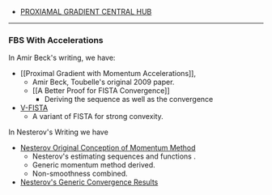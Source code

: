 - [PROXIAMAL GRADIENT CENTRAL HUB](PROXIAMAL%20GRADIENT%20CENTRAL%20HUB.md)

---
### **FBS With Accelerations**

In Amir Beck's writing, we have: 
- [[Proximal Gradient with Momentum Accelerations]],
	- Amir Beck, Toubelle's original 2009 paper. 
	- [[A Better Proof for FISTA Convergence]]
		- Deriving the sequence as well as the convergence 
- [V-FISTA](../../MATH%20602%20Nesterov%20Acceleration/V-FISTA.md)
	- A variant of FISTA for strong convexity. 

In Nesterov's Writing we have
- [Nesterov Original Conception of Momentum Method](../../MATH%20602%20Nesterov%20Acceleration/Nesterov%20Original%20Conception%20of%20Momentum%20Method.md)
	- Nesterov's estimating sequences and functions . 
	- Generic momentum method derived. 
	- Non-smoothness combined. 
- [Nesterov's Generic Convergence Results](Nesterov's%20Generic%20Convergence%20Results.md)


